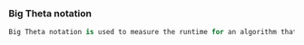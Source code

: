 ### Big Theta notation

```dart
Big Theta notation is used to measure the runtime for an algorithm that is between the best-and-worse-case scenarios.
```